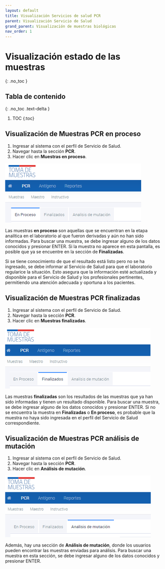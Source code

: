 ```yaml
---
layout: default
title: Visualización Servicios de salud PCR
parent: Visualización Servicio de Salud
grand_parent: Visualización de muestras biológicas
nav_order: 1
---
```


# Visualización estado de las muestras
{: .no_toc }

## Tabla de contenido
{: .no_toc .text-delta }
1. TOC
{:toc}

## Visualización de Muestras PCR en proceso

1. Ingresar al sistema con el perfil de Servicio de Salud.
2. Navegar hasta la sección **PCR**.
3. Hacer clic en **Muestras en proceso**.

![Muestras en proceso](img/20230327115632.png)

Las muestras **en proceso** son aquellas que se encuentran en la etapa analítica en el laboratorio al que fueron derivadas y aún no han sido informadas. Para buscar una muestra, se debe ingresar alguno de los datos conocidos y presionar ENTER. Si la muestra no aparece en esta pantalla, es posible que ya se encuentre en la sección de **Finalizadas**.

Si se tiene conocimiento de que el resultado está listo pero no se ha ingresado, se debe informar al Servicio de Salud para que el laboratorio regularice la situación. Esto asegura que la información esté actualizada y disponible para el Servicio de Salud y los profesionales pertinentes, permitiendo una atención adecuada y oportuna a los pacientes.

## Visualización de Muestras PCR finalizadas

1. Ingresar al sistema con el perfil de Servicio de Salud.
2. Navegar hasta la sección **PCR**.
3. Hacer clic en **Muestras finalizadas**.

![Finalizadas](img/20230327115716.png)

Las muestras **finalizadas** son los resultados de las muestras que ya han sido informadas y tienen un resultado disponible. Para buscar una muestra, se debe ingresar alguno de los datos conocidos y presionar ENTER. Si no se encuentra la muestra en **Finalizadas** o **En proceso**, es probable que la muestra no haya sido ingresada en el perfil del Servicio de Salud correspondiente.

## Visualización de Muestras PCR análisis de mutación

1. Ingresar al sistema con el perfil de Servicio de Salud.
2. Navegar hasta la sección **PCR**.
3. Hacer clic en **Análisis de mutación**.

![Análisis de mutación](IMG/20230327115803.png)

Además, hay una sección de **Análisis de mutación**, donde los usuarios pueden encontrar las muestras enviadas para análisis. Para buscar una muestra en esta sección, se debe ingresar alguno de los datos conocidos y presionar ENTER.
